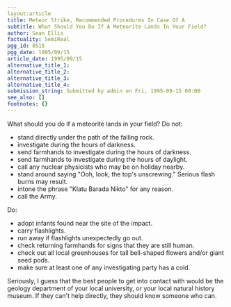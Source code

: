 ```yaml
---
layout:article
title: Meteor Strike, Recommended Procedures In Case Of A
subtitle: What Should You Do If A Meteorite Lands In Your Field?
author: Sean Ellis
factuality: SemiReal
pgg_id: 8S15
pgg_date: 1995/09/15
article_date: 1995/09/15
alternative_title_1: 
alternative_title_2: 
alternative_title_3: 
alternative_title_4: 
submission_string: Submitted by admin on Fri, 1995-09-15 00:00
see_also: []
footnotes: {}
---
```

<div>
<p>What should you do if a meteorite lands in your field? Do not:</p>
<ul>
<li>stand directly under the path of the falling rock.</li>
<li>investigate during the hours of darkness.</li>
<li>send farmhands to investigate during the hours of darkness.</li>
<li>send farmhands to investigate during the hours of daylight.</li>
<li>call any nuclear physicists who may be on holiday nearby.</li>
<li>stand around saying "Ooh, look, the top's unscrewing." Serious flash burns may result.</li>
<li>intone the phrase "Klatu Barada Nikto" for any reason.</li>
<li>call the Army.</li>
</ul>
<p>Do:</p>
<ul>
<li>adopt infants found near the site of the impact.</li>
<li>carry flashlights.</li>
<li>run away if flashlights unexpectedly go out.</li>
<li>check returning farmhands for signs that they are still human.</li>
<li>check out all local greenhouses for tall bell-shaped flowers and/or giant seed pods.</li>
<li>make sure at least one of any investigating party has a cold.</li>
</ul>
<p>Seriously, I guess that the best people to get into contact with would be the geology department of your local university, or your local natural history museum. If they can't help directly, they should know someone who can. <!--Amazon_CLS_IM_END--></p>
</div>

